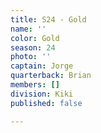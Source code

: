 ```yaml
---
title: S24 - Gold
name: ''
color: Gold
season: 24
photo: ''
captain: Jorge
quarterback: Brian
members: []
division: Kiki
published: false

---
```

